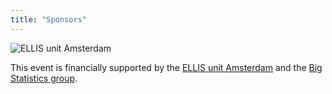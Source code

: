 ```yaml
---
title: "Sponsors"
---
```


![ELLIS unit Amsterdam](/ellis-logo_horizontal_white_2023-amsterdam.png) 
<!-- ![Big Statistics group](/bigstats-logo.png) -->

This event is financially supported by the [ELLIS unit Amsterdam](https://ellis.eu/units/amsterdam) and the [Big Statistics group](https://www.bigstatistics.nl/). 
